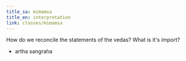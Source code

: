```yaml
---
title_sa: mimamsa
title_en: interpretation
link: classes/mimamsa
---
```


How do we reconcile the statements of the vedas? What is it's import?

- artha sangraha

